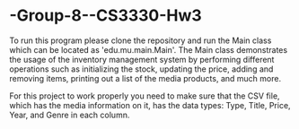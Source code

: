 # -Group-8--CS3330-Hw3

To run this program please clone the repository and run the Main class which can be located as 'edu.mu.main.Main'. The Main class demonstrates the usage of the inventory management system by performing different operations such as initializing the stock, updating the price, adding and removing items, printing out a list of the media products, and much more.

For this project to work properly you need to make sure that the CSV file, which has the media information on it, has the data types: Type, Title, Price, Year, and Genre in each column.
